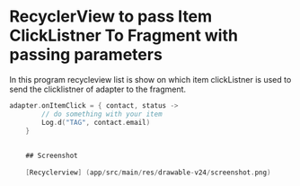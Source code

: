 # RecyclerView to pass Item ClickListner To Fragment with passing parameters

In this program recycleview list is show on which item clickListner is used to send the clicklistner of adapter to the fragment.

```kotlin
adapter.onItemClick = { contact, status ->
        // do something with your item
        Log.d("TAG", contact.email)
    }
    
    
    ## Screenshot
    
    [Recyclerview] (app/src/main/res/drawable-v24/screenshot.png)

